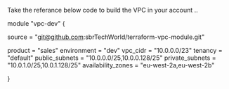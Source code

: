 Take the referance below code to build the VPC in your account ..

module "vpc-dev" {

 source = "git@github.com:sbrTechWorld/terraform-vpc-module.git"

  product            = "sales"
  environment        = "dev"
  vpc_cidr           = "10.0.0.0/23"
  tenancy            = "default"
  public_subnets     = "10.0.0.0/25,10.0.0.128/25"
  private_subnets    = "10.0.1.0/25,10.0.1.128/25"
  availability_zones = "eu-west-2a,eu-west-2b"

}

